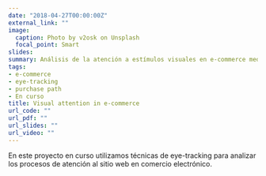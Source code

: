 ```yaml
---
date: "2018-04-27T00:00:00Z"
external_link: ""
image:
  caption: Photo by v2osk on Unsplash
  focal_point: Smart
slides: 
summary: Análisis de la atención a estímulos visuales en e-commerce mediante eye-tracking.
tags:
- e-commerce
- eye-tracking
- purchase path
- En curso
title: Visual attention in e-commerce
url_code: ""
url_pdf: ""
url_slides: ""
url_video: ""
---
```


En este proyecto en curso utilizamos técnicas de eye-tracking para analizar los procesos de atención al sitio web en comercio electrónico.
